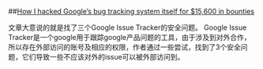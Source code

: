 ##[How I hacked Google’s bug tracking system itself for $15,600 in bounties](https://medium.freecodecamp.org/messing-with-the-google-buganizer-system-for-15-600-in-bounties-58f86cc9f9a5)

文章大意说的就是找了三个Google Issue Tracker的安全问题。
Google Issue Tracker是一个google用于跟踪google产品问题的工具，由于涉及到对外合作，所以存在外部访问的账号及相应的权限，作者通过一些尝试，找到了3个安全问题，它们导致一些不应该对外的issue可以被外部访问到。